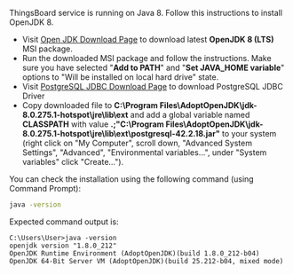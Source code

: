 ThingsBoard service is running on Java 8. Follow this instructions to install OpenJDK 8.

 * Visit [Open JDK Download Page](https://adoptopenjdk.net/index.html) to download latest **OpenJDK 8 (LTS)** MSI package.
 * Run the downloaded MSI package and follow the instructions. 
 Make sure you have selected "**Add to PATH**" and "**Set JAVA_HOME variable**" options to "Will be installed on local hard drive" state.
 * Visit [PostgreSQL JDBC Download Page](https://jdbc.postgresql.org/download.html) to download PostgreSQL JDBC Driver
 * Copy downloaded file to **C:\Program Files\AdoptOpenJDK\jdk-8.0.275.1-hotspot\jre\lib\ext** and add a global variable named **CLASSPATH** with value **.;"C:\Program Files\AdoptOpenJDK\jdk-8.0.275.1-hotspot\jre\lib\ext\postgresql-42.2.18.jar"** to your system (right click on "My Computer", scroll down, "Advanced System Settings", "Advanced", "Environmental variables...", under "System variables" click "Create...").


You can check the installation using the following command (using Command Prompt):

```bash
java -version
```

Expected command output is:

```text
C:\Users\User>java -version
openjdk version "1.8.0_212"
OpenJDK Runtime Environment (AdoptOpenJDK)(build 1.8.0_212-b04)
OpenJDK 64-Bit Server VM (AdoptOpenJDK)(build 25.212-b04, mixed mode)
```